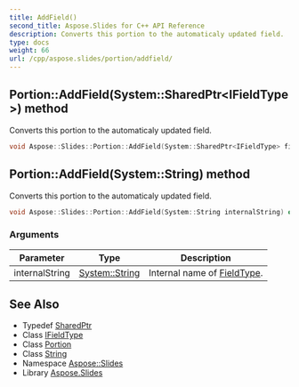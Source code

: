 ```yaml
---
title: AddField()
second_title: Aspose.Slides for C++ API Reference
description: Converts this portion to the automaticaly updated field.
type: docs
weight: 66
url: /cpp/aspose.slides/portion/addfield/
---
```

## Portion::AddField(System::SharedPtr\<IFieldType\>) method


Converts this portion to the automaticaly updated field.

```cpp
void Aspose::Slides::Portion::AddField(System::SharedPtr<IFieldType> fieldType) override
```

## Portion::AddField(System::String) method


Converts this portion to the automaticaly updated field.

```cpp
void Aspose::Slides::Portion::AddField(System::String internalString) override
```


### Arguments

| Parameter | Type | Description |
| --- | --- | --- |
| internalString | [System::String](../../../system/string/) | Internal name of [FieldType](../../fieldtype/). |

## See Also

* Typedef [SharedPtr](../../system/sharedptr/)
* Class [IFieldType](../ifieldtype/)
* Class [Portion](./)
* Class [String](../../system/string/)
* Namespace [Aspose::Slides](../)
* Library [Aspose.Slides](../../)